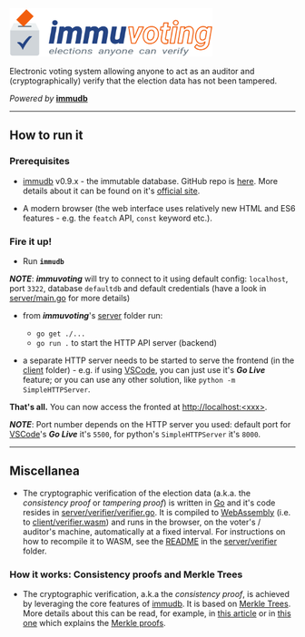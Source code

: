 <img src="./client/immuvoting-logo.svg" height="85">

Electronic voting system allowing anyone to act as an auditor and (cryptographically) verify that the election data has not been tampered.

_Powered by_ **[immudb](https://github.com/codenotary/immudb)**

---

## How to run it

### Prerequisites

- [immudb](https://github.com/codenotary/immudb) v0.9.x - the immutable database. GitHub repo is [here](https://github.com/codenotary/immudb). More details about it can be found on it's [official site](https://www.codenotary.com/technologies/immudb/).

- A modern browser (the web interface uses relatively new HTML and ES6 features - e.g. the `featch` API, `const` keyword etc.).

### Fire it up!

- Run **`immudb`**

**_NOTE_**: _**immuvoting**_ will try to connect to it using default config: `localhost`, port `3322`, database `defaultdb` and default credentials (have a look in [server/main.go](./server/main.go) for more details)

- from _**immuvoting**_'s [server](./server) folder run:
  - `go get ./...`
  - `go run .` to start the HTTP API server (backend)

- a separate HTTP server needs to be started to serve the frontend (in the [client](./client) folder) - e.g. if using [VSCode](https://code.visualstudio.com), you can just use it's _**Go Live**_ feature; or you can use any other solution, like `python -m SimpleHTTPServer`.

**That's all.** You can now access the fronted at [http://localhost:&lt;xxx&gt;](http://localhost:5500).

**_NOTE_**: Port number depends on the HTTP server you used: default port for [VSCode](https://code.visualstudio.com)'s _**Go Live**_ it's `5500`, for python's `SimpleHTTPServer` it's `8000`.

---

## Miscellanea

- The cryptographic verification of the election data (a.k.a. the _consistency proof_ or _tampering proof_) is written in [Go](https://golang.org) and it's code resides in [server/verifier/verifier.go](./server/verifier/verifier.go). It is compiled to [WebAssembly](https://webassembly.org) (i.e. to [client/verifier.wasm](./client/verifier.wasm)) and runs in the browser, on the voter's / auditor's machine, automatically at a fixed interval. For instructions on how to recompile it to WASM, see the [README](./server/verifier/README.md) in the [server/verifier](./server/verifier) folder.

### How it works: Consistency proofs and Merkle Trees

- The cryptographic verification, a.k.a the _consistency proof_, is achieved by leveraging the core features of [immudb](https://www.codenotary.com/technologies/immudb/). It is based on [Merkle Trees](https://brilliant.org/wiki/merkle-tree/). More details about this can be read, for example, in [this article](https://transparency.dev/verifiable-data-structures/) or in [this one](https://computersciencewiki.org/index.php/Merkle_proof) which explains the [Merkle proofs](https://computersciencewiki.org/index.php/Merkle_proof).
